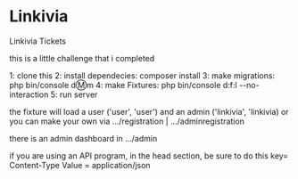# Linkivia
Linkivia Tickets

this is a little challenge that i completed

1: clone this 
2: install dependecies: composer install
3: make migrations: php bin/console d:m:m
4: make Fixtures: php bin/console d:f:l --no-interaction
5: run server


the fixture will load a user ('user', 'user') and an admin ('linkivia', 'linkivia) or you can make your own via .../registration | .../adminregistration

there is an admin dashboard in .../admin

if you are using an API program, in the head section, be sure to do this key= Content-Type  Value = application/json
